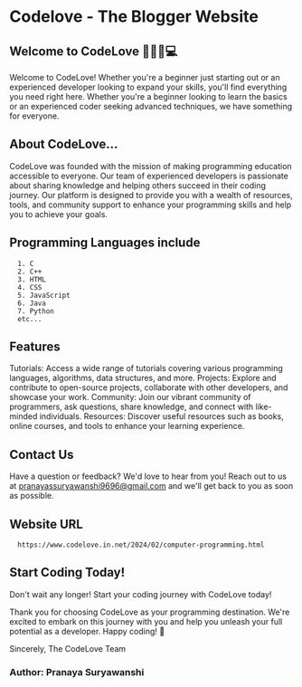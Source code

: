 # Codelove - The Blogger Website

## Welcome to CodeLove 🧑🏻‍💻💻

Welcome to CodeLove! Whether you're a beginner just starting out or an experienced developer looking to expand your skills, you'll find everything you need right here. Whether you're a beginner looking to learn the basics or an experienced coder seeking advanced techniques, we have something for everyone.

## About CodeLove...
CodeLove was founded with the mission of making programming education accessible to everyone. Our team of experienced developers is passionate about sharing knowledge and helping others succeed in their coding journey. Our platform is designed to provide you with a wealth of resources, tools, and community support to enhance your programming skills and help you to achieve your goals. 

## Programming Languages include
      1. C
      2. C++
      3. HTML
      4. CSS
      5. JavaScript
      6. Java
      7. Python
      etc...

## Features
Tutorials: 
      Access a wide range of tutorials covering various programming languages, algorithms, data structures, and more. 
Projects: 
      Explore and contribute to open-source projects, collaborate with other developers, and showcase your work.
Community: 
      Join our vibrant community of programmers, ask questions, share knowledge, and connect with like-minded individuals.
Resources: 
     Discover useful resources such as books, online courses, and tools to enhance your learning experience.

## Contact Us
Have a question or feedback? We'd love to hear from you! 
Reach out to us at pranayassuryawanshi9696@gmail.com and we'll get back to you as soon as possible.

## Website URL
      https://www.codelove.in.net/2024/02/computer-programming.html

## Start Coding Today!
Don't wait any longer! Start your coding journey with CodeLove today! 

Thank you for choosing CodeLove as your programming destination. We're excited to embark on this journey with you and help you unleash your full potential as a developer. Happy coding! 🚀

Sincerely, 
The CodeLove Team

### Author: Pranaya Suryawanshi 
